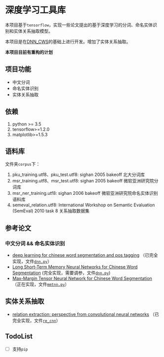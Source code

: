 # 深度学习工具库

本项目基于`tensorflow`，实现一些论文提出的基于深度学习的分词、命名实体识别和实体关系抽取模型。

本项目是在[DNN_CWS](https://github.com/supercoderhawk/DNN_CWS)的基础上进行开发。增加了实体关系抽取。

**本项目目前有重构的计划**


## 项目功能

* 中文分词
* 命名实体识别
* 实体关系抽取

## 依赖
1. python >= 3.5
2. tensorflow>=1.2.0
3. matplotlib>=1.5.3

## 语料库

文件夹`corpus`下：

1. pku_training.utf8、pku_test.utf8: sighan 2005 bakeoff 北大分词库
2. msr_training.utf8、msr_test.utf8: sighan 2005 bakeoff 微软亚洲研究院分词库
3. msr_ner_training.utf8: sighan 2006 bakeoff 微软亚洲研究院命名实体识别语料库
4. semeval_relation.utf8: International Workshop on Semantic Evaluation (SemEval)
 2010 task 8 关系抽取数据集

## 参考论文

### 中文分词 && 命名实体识别
* [deep learning for chinese word segmentation and pos tagging](www.aclweb.org/anthology/D13-1061) （已完全实现，文件[`dnn.py`](https://github.com/supercoderhawk/DeepNLP/blob/master/dnn.py)）
* [Long Short-Term Memory Neural Networks for Chinese Word Segmentation](http://www.emnlp2015.org/proceedings/EMNLP/pdf/EMNLP141.pdf) (完全实现，需要调参，文件[`dnn.py`](https://github.com/supercoderhawk/DeepNLP/blob/master/dnn.py))
* [Max-Margin Tensor Neural Network for Chinese Word Segmentation](www.aclweb.org/anthology/P14-1028) （正在实现，文件[`mmtnn.py`](https://github.com/supercoderhawk/DeepNLP/blob/master/mmtnn.py)）

## 实体关系抽取
* [relation extraction: perspective from convolutional neural networks](http://aclweb.org/anthology/W15-1506) （已完全实现，文件[`re_cnn`](https://github.com/supercoderhawk/DeepNLP/blob/master/re_cnn.py)）
## TodoList

- [ ] 支持`pip`

